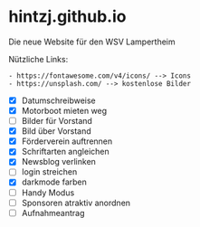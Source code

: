 # hintzj.github.io
Die neue Website für den WSV Lampertheim

Nützliche Links:

    - https://fontawesome.com/v4/icons/ --> Icons
    - https://unsplash.com/ --> kostenlose Bilder

- [x] Datumschreibweise
- [x] Motorboot mieten weg
- [ ] Bilder für Vorstand
- [x] Bild über Vorstand
- [x] Förderverein auftrennen
- [x] Schriftarten angleichen
- [x] Newsblog verlinken
- [ ] login streichen
- [x] darkmode farben
- [ ] Handy Modus
- [ ] Sponsoren atraktiv anordnen
- [ ] Aufnahmeantrag
